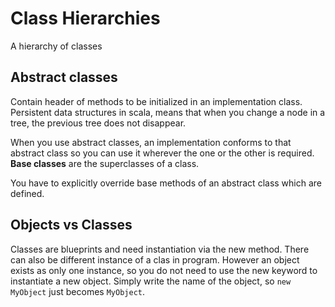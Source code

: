 # Class Hierarchies

A hierarchy of classes

## Abstract classes
Contain header of methods to be initialized in an implementation class. Persistent data structures in scala, means that when you change a node in a tree, the previous tree does not disappear.

When you use abstract classes, an implementation conforms to that abstract class so you can use it wherever the one or the other is required. **Base classes** are the superclasses of a class. 

You have to explicitly override base methods of an abstract class which are defined.

## Objects vs Classes
Classes are blueprints and need instantiation via the new method. There can also be different instance of a clas in program. However an object exists as only one instance, so you do not need to use the new keyword to instantiate a new object. Simply write the name of the object, so `new MyObject` just becomes `MyObject`.
